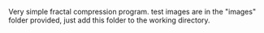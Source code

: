 Very simple fractal compression program. test images are in the "images" folder provided, just add this folder to the working directory. 
